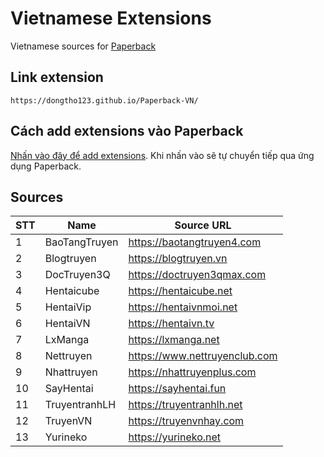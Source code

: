 # Vietnamese Extensions
Vietnamese sources for [Paperback](https://paperback.moe/)

## Link extension
```
https://dongtho123.github.io/Paperback-VN/
```
## Cách add extensions vào Paperback
[Nhấn vào đây để add extensions](https://paperback.moe/addRepo/?name=Vietnamese%20Extensions%20created%20by%20dongtho123&url=https%3A%2F%2Fdongtho123.github.io%2FPaperback-VN%2F).
Khi nhấn vào sẽ tự chuyển tiếp qua ứng dụng Paperback.
## Sources

|STT    | Name                      | Source URL                                 |
| ----- | ------------------------- | ------------------------------------------ |
|   1   | BaoTangTruyen             | https://baotangtruyen4.com                 |
|   2   | Blogtruyen                | https://blogtruyen.vn                      |
|   3   | DocTruyen3Q               | https://doctruyen3qmax.com   
|   4   | Hentaicube                | https://hentaicube.net                     |            |              |
|   5   | HentaiVip                 | https://hentaivnmoi.net        
|   6   | HentaiVN                  | https://hentaivn.tv                        |
|   7   | LxManga                   | https://lxmanga.net                        |
|   8   | Nettruyen                 | https://www.nettruyenclub.com                |
|   9   | Nhattruyen                | https://nhattruyenplus.com                 |
|   10  | SayHentai                 | https://sayhentai.fun                     |
|   11  | TruyentranhLH             | https://truyentranhlh.net                  |
|   12  | TruyenVN                  | https://truyenvnhay.com                    |
|   13  | Yurineko                  | https://yurineko.net                       |
